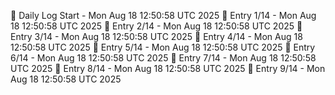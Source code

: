📅 Daily Log Start - Mon Aug 18 12:50:58 UTC 2025
📌 Entry 1/14 - Mon Aug 18 12:50:58 UTC 2025
📌 Entry 2/14 - Mon Aug 18 12:50:58 UTC 2025
📌 Entry 3/14 - Mon Aug 18 12:50:58 UTC 2025
📌 Entry 4/14 - Mon Aug 18 12:50:58 UTC 2025
📌 Entry 5/14 - Mon Aug 18 12:50:58 UTC 2025
📌 Entry 6/14 - Mon Aug 18 12:50:58 UTC 2025
📌 Entry 7/14 - Mon Aug 18 12:50:58 UTC 2025
📌 Entry 8/14 - Mon Aug 18 12:50:58 UTC 2025
📌 Entry 9/14 - Mon Aug 18 12:50:58 UTC 2025
